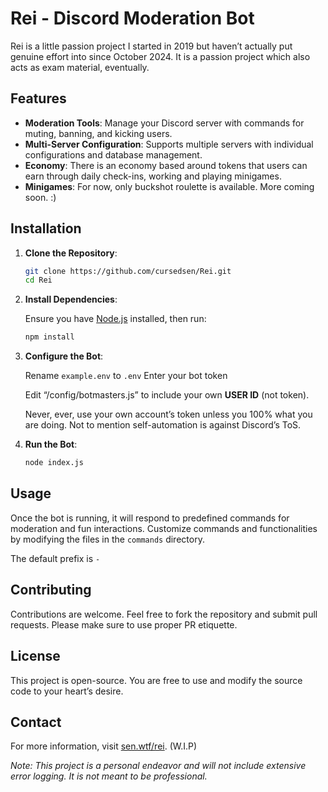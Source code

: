 # Rei - Discord Moderation Bot

   Rei is a little passion project I started in 2019 but haven’t actually put genuine effort into since October 2024. It is a passion project which also acts as exam material, eventually.

## Features

- **Moderation Tools**: Manage your Discord server with commands for muting, banning, and kicking users.
- **Multi-Server Configuration**: Supports multiple servers with individual configurations and database management.
- **Economy**: There is an economy based around tokens that users can earn through daily check-ins, working and playing minigames.
- **Minigames**: For now, only buckshot roulette is available. More coming soon. :)

## Installation

1. **Clone the Repository**:

   ```bash
   git clone https://github.com/cursedsen/Rei.git
   cd Rei

2. **Install Dependencies**:

   Ensure you have [Node.js](https://nodejs.org/) installed, then run:

   ```bash
   npm install

3. **Configure the Bot**:

   Rename `example.env` to `.env`
   Enter your bot token

   Edit “/config/botmasters.js” to include     your own **USER ID** (not token).

   Never, ever, use your own account’s token unless you 100% what you are doing. Not to mention self-automation is against Discord’s ToS.

4. **Run the Bot**:

   ```bash
   node index.js

## Usage

   Once the bot is running, it will respond to predefined commands for moderation and fun interactions. Customize commands and functionalities by modifying the files in the `commands` directory.

   The default prefix is ` - `

## Contributing

   Contributions are welcome. Feel free to fork the repository and submit pull requests. Please make sure to use proper PR etiquette.

## License

   This project is open-source. You are free to use and modify the source code to your heart’s desire.

## Contact

   For more information, visit [sen.wtf/rei](https://sen.wtf/rei). (W.I.P)

*Note: This project is a personal endeavor and will not include extensive error logging. It is not meant to be professional.*


